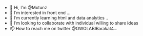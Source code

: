- 👋 Hi, I’m @Motunz
- 👀 I’m interested in front end ...
- 🌱 I’m currently learning html and data analytics ..
- 💞️ I’m looking to collaborate with individual willing to share ideas
- 📫 How to reach me on twitter @OWOLABIBarakat4...

<!---
Motunz/Motunz is a ✨ special ✨ repository because its `README.md` (this file) appears on your GitHub profile.
You can click the Preview link to take a look at your changes.
--->
